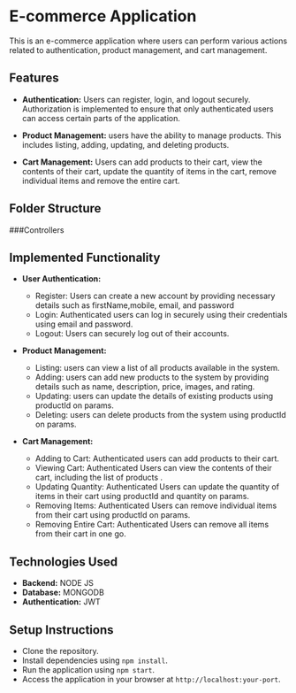 # E-commerce Application

This is an e-commerce application where users can perform various actions related to authentication, product management, and cart management.

## Features

- **Authentication:** Users can register, login, and logout securely. Authorization is implemented to ensure that only authenticated users can access certain parts of the application.

- **Product Management:** users have the ability to manage products. This includes listing, adding, updating, and deleting products.

- **Cart Management:** Users can add products to their cart, view the contents of their cart, update the quantity of items in the cart, remove individual items  and remove the entire cart.

## Folder Structure
###Controllers

## Implemented Functionality

- **User Authentication:**
  - Register: Users can create a new account by providing necessary details such as firstName,mobile, email, and password
  - Login: Authenticated users can log in securely using their credentials using email and password.
  - Logout: Users can securely log out of their accounts.

- **Product Management:**
  - Listing:  users can view a list of all products available in the system.
  - Adding: users can add new products to the system by providing details such as name, description, price, images, and rating.
  - Updating: users can update the details of existing products using productId on params.
  - Deleting: users can delete products from the system using productId on params.

- **Cart Management:**
  - Adding to Cart: Authenticated users can add products to their cart.
  - Viewing Cart: Authenticated Users can view the contents of their cart, including the list of products .
  - Updating Quantity: Authenticated Users can update the quantity of items in their cart using productId and quantity on params.
  - Removing Items: Authenticated Users can remove individual items from their cart using productId on params.
  - Removing Entire Cart: Authenticated Users can remove all items from their cart in one go.

## Technologies Used


- **Backend:** NODE JS
- **Database:** MONGODB
- **Authentication:** JWT

## Setup Instructions

- Clone the repository.
- Install dependencies using `npm install`.
- Run the application using `npm start`.
- Access the application in your browser at `http://localhost:your-port`.



